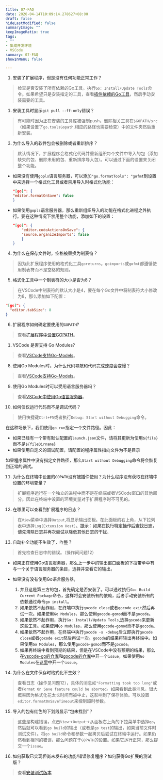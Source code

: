 ```yaml
---
title: 07-FAQ
date: 2020-04-14T10:09:14.278627+08:00
draft: false
hideLastModified: false
summaryImage: ""
keepImageRatio: true
tags:
- ""
- 集成开发环境
- VSCode
summary: 07-FAQ
showInMenu: false

---
```


1. 安装了扩展程序，但是没有任何功能正常工作？

> 检查是否安装了所有依赖的Go工具。执行`Go: Install/Update Tools`命令。如果希望只是安装指定的工具，查看[插件依赖的Go工具](../06-插件依赖的go工具/)，然后手动安装需要的工具。

1. 安装工具时显示`git pull --ff-only`错误？

> 有可能时因为正在安装的工具库被强制push，删除相关工具在`$GOPATH/src`（如果设置了`go.toolsGopath`,相应的路径也需要检查）中的文件夹然后重新安装。

3. 为什么导入的软件包会被删除或者重新排序？

> 默认情况下，扩展程序会格式化代码并重新组织每个文件中导入的包（添加缺失的包、删除未用的包、重新排序导入包）。可以通过下面的设置来关闭整个功能。

- 如果没有使用`gopls`语言服务器，可以添加`"go.formatTools": "gofmt`到设置中来选择一个格式化工具或者禁用导入时格式化功能：

    ```json
    "[go]": {
    "editor.formatOnSave": false
    }
    ```

- 如果使用`gopls`语言服务器，那么重新组织导入的功能在格式化进程之外执行。要在这种情况下禁用整个功能，添加如下的设置：

    ```json
    "[go]": {
        "editor.codeActionsOnSave": {
        "source.organizeImports": false
        }
    }
    ```

4. 为什么在保存文件时，空格被替换为制表符？

> 因为此扩展程序使用的格式化工具`goreturns`，`goimports`或`gofmt`都遵循使用制表符而不是空格的规则。

5. 格式化工具中一个制表符的大小是否为8？

> 在VSCode中制表符的默认大小是4，要在每个Go文件中将制表符大小修改为8，那么添加如下配置：

```json
"[go]": {
  "editor.tabSize": 8
}
```

6. 扩展程序如何确定要使用的`GOPATH`?

> 查看[扩展程序中设置GOPATH](../08-插件中设置GOPATH/)。

1. VSCode 是否支持 Go Modules?

> 查看[VSCode支持Go-Models](../05-支持Go-Modules/)。

8. 使用Go Modules时，为什么代码导航和代码完成速度会变慢？

> 查看[VSCode支持Go-Models](../05-支持Go-Modules/)。

9. 使用Go Modules时可以受用语言服务器吗？

> 查看[VSCode中使用Go语言服务器](../13-使用Go语言服务器/)。

10. 如何仅仅运行代码而不是调试代码？

> 使用快捷键`Ctrl+F5`或者执行`Debug: Start without Debugging`命令。

在这种场景下，我们使用`go run`指定一个文件路径。因此：

- 如果已经有一个带有默认配置的`launch.json`文件，请将其更新为使用`${file}`而不是`${fileDirname}`
- 如果使用自定义的调试配置，请配置的程序属性指向文件为不是目录

如果程序属性中没有指定文件路径，那么`Start without Debugging`命令将会恢复到正常的调试。

11. 为什么在终端中设置的`GOPATH`没有被插件使用？为什么程序没有获取在终端中设置的环境变量？

> 扩展程序运行在一个独立的进程中而不是在终端或者VSCode窗口的其他部分。因此在终端中设置的环境变量对于扩展程序时不可见的。

12. 在哪里可以查看到扩展程序的日志？

> 在`View`菜单中选择`Output`,将显示输出面板。在此面板的右上角，从下拉列表中选择`Log(Extension Host)`。**提示：如果在执行特定操作后查找日志，请先清除日志并再次尝试以降低其他日志的干扰**。

13. 自动补全功能不生效了，咋整？

> 首先检查日志中的错误。（操作间问题12）

- 如果正在使用Go语言服务器，那么上一步中的输出窗口面板的下拉带单中有与一个关于语言服务器的条目，选择并查看它的输出。

- 如果没有没有使用Go语言服务器，
  1. 并且这是第三方的包，首先确定是否安装了。可以通过执行`Go: Build Current Package`命令，这样将会安装所有的依赖，后者手动安装所有的依赖通过命令`go install`。
  2. 如果依然不起作用，在终端中执行`gocode close`或者`gocode exit`然后再试一次。如果使用`Go Modules`，那么使用`gocode-gomod`而不是`gocode`。
  3. 如果依然不起作用，执行`Go: Install/Updata Tools`,选择`gocode`来更新这些工具。如果使用`Go Modules`，那么使用`gocode-gomod`而不是`gocode`。
  4. 如果依然不起作用，在终端中执行`gocode -s -debug`后立即执行`gocode close`或者`gocode exit`然后再试一次。`gocode`的结果将输出再终端中。如果使用`Go Modules`，那么使用`gocode-gomod`而不是`gocode`。
  5. 如果再终端中看到预期的结果，但是在VSCode中没有预期的结果，那么在[vscode-go的仓库](https://github.com/Microsoft/vscode-go)和[gocode的仓库](https://github.com/mdempsky/gocode)中开一个`issue`。如果使用`Go Modules`在[这里](https://github.com/stamblerre/gocode)中开一个`issue`。

14.    为什么在文件保存时格式化不生效？

> 查看日志（操作见问题12），具体的消息如`"Formatting took too long"`或者`Format On Save feature could be aborted`。如果看到此类消息，很大概率因为格式化花太长时间而被中止，这影响到了保存体验。可以设置`editor.formatOnSaveTimeout`来控制超时参数。

15.   导入的包有红色的下划线显示“包未找到”？

> 这些是构建错误，点击`View`->`Output`->从面板右上角的下拉菜单中选择`go`。然后就可以看到`go build`的输出（或者是`go test`的输出，如果当前文件时测试文件）。将`go build`命令和参数一起拷贝后尝试在终端中运行。如果仍然看到相同的错误，那么问题在于`GOPATH`的设置。如果它运行正常，那么提交一个`issue`。

16.   如何获取已实现但尚未发布的功能/错误修复程序？如何获得Go扩展的测试版？

> 查看[安装测试版本](../12-安装最新的测试版/)


